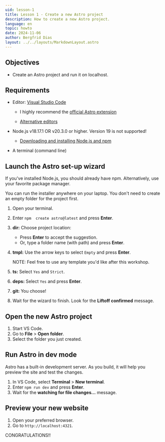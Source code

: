 ```yaml
---
uid: lesson-1
title: Lesson 1 - Create a new Astro project
description: How to create a new Astro project.
language: en
topic: howto
date: 2024-11-06
author: Bergfrid Dias
layout: ../../layouts/MarkdownLayout.astro
---
```


## Objectives

* Create an Astro project and run it on localhost.

## Requirements

* Editor: [Visual Studio Code](https://code.visualstudio.com/)

  * I highly recommend the [official Astro extension](https://marketplace.visualstudio.com/items?itemName=astro-build.astro-vscode)

  * [Alternative editors](https://docs.astro.build/en/editor-setup/)

* Node.js v18.17.1 OR v20.3.0 or higher. Version 19 is not supported!

  * [Downloading and installing Node.js and npm](https://docs.npmjs.com/downloading-and-installing-node-js-and-npm)

* A terminal (command line)

## Launch the Astro set-up wizard

If you've installed Node.js, you should already have npm. Alternatively, use your favorite package manager.

You can run the installer anywhere on your laptop. You don't need to create an empty folder for the project first.

1. Open your terminal.

1. Enter `npm  create astro@latest` and press **Enter**.

1. **dir:** Choose project location:

    * Press **Enter** to accept the suggestion.
    * Or, type a folder name (with path) and press **Enter**.

1. **tmpl:** Use the arrow keys to select `Empty` and press **Enter**.

    NOTE: Feel free to use any template you'd like after this workshop.

1. **ts:** Select `Yes` and `Strict`.

1. **deps:** Select `Yes` and press **Enter**.

1. **git:** You choose!

1. Wait for the wizard to finish. Look for the **Liftoff confirmed** message.

## Open the new Astro project

1. Start VS Code.
1. Go to **File** > **Open folder**.
1. Select the folder you just created.

## Run Astro in dev mode

Astro has a built-in development server. As you build, it will help you preview the site and test the changes.

1. In VS Code, select **Terminal** > **New terminal**.
1. Enter `npm run dev` and press **Enter**.
1. Wait for the **watching for file changes...** message.

## Preview your new website

1. Open your preferred browser.
1. Go to `http://localhost:4321`.

CONGRATULATIONS!!
